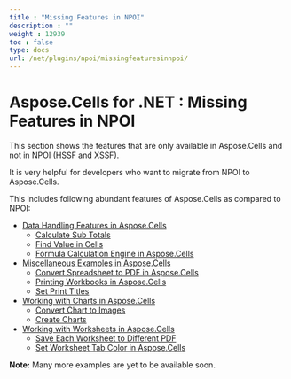 ```yaml
---
title : "Missing Features in NPOI" 
description : "" 
weight : 12939 
toc : false
type: docs
url: /net/plugins/npoi/missingfeaturesinnpoi/
---
```


# Aspose.Cells for .NET : Missing Features in NPOI


This section shows the features that are only available in Aspose.Cells and not in NPOI (HSSF and XSSF).

It is very helpful for developers who want to migrate from NPOI to Aspose.Cells.

This includes following abundant features of Aspose.Cells as compared to NPOI:

*   [Data Handling Features in Aspose.Cells](https://docs2.aspose.com/cells/net/plugins/npoi/missingfeaturesinnpoi/datahandling/)
    *   [Calculate Sub Totals](https://docs2.aspose.com/cells/net/plugins/npoi/missingfeaturesinnpoi/datahandling/calculate+sub+totals)
    *   [Find Value in Cells](https://docs2.aspose.com/cells/net/plugins/npoi/missingfeaturesinnpoi/datahandling/find+value+in+cells)
    *   [Formula Calculation Engine in Aspose.Cells](https://docs2.aspose.com/cells/net/plugins/npoi/missingfeaturesinnpoi/datahandling/formula+calculation+engine+in+aspose.cells)
*   [Miscellaneous Examples in Aspose.Cells](https://docs2.aspose.com/cells/net/plugins/npoi/missingfeaturesinnpoi/miscellaneousexamples/)
    *   [Convert Spreadsheet to PDF in Aspose.Cells](https://docs2.aspose.com/cells/net/plugins/npoi/missingfeaturesinnpoi/miscellaneousexamples/convert+spreadsheet+to+pdf+in+aspose.cells)
    *   [Printing Workbooks in Aspose.Cells](https://docs2.aspose.com/cells/net/plugins/npoi/missingfeaturesinnpoi/miscellaneousexamples/printing+workbooks+in+aspose.cells)
    *   [Set Print Titles](https://docs2.aspose.com/cells/net/plugins/npoi/missingfeaturesinnpoi/miscellaneousexamples/set+print+titles)
*   [Working with Charts in Aspose.Cells](https://docs2.aspose.com/cells/net/plugins/npoi/missingfeaturesinnpoi/charts/)
    *   [Convert Chart to Images](https://docs2.aspose.com/cells/net/plugins/npoi/missingfeaturesinnpoi/charts/convert+chart+to+images)
    *   [Create Charts](https://docs2.aspose.com/cells/net/plugins/npoi/missingfeaturesinnpoi/charts/create+charts)
*   [Working with Worksheets in Aspose.Cells](https://docs2.aspose.com/cells/net/plugins/npoi/missingfeaturesinnpoi/worksheets/)
    *   [Save Each Worksheet to Different PDF](https://docs2.aspose.com/cells/net/plugins/npoi/missingfeaturesinnpoi/worksheets/save+each+worksheet+to+different+pdf)
    *   [Set Worksheet Tab Color in Aspose.Cells](https://docs2.aspose.com/cells/net/plugins/npoi/missingfeaturesinnpoi/worksheets/set+worksheet+tab+color+in+aspose.cells)

**Note:** Many more examples are yet to be available soon.

